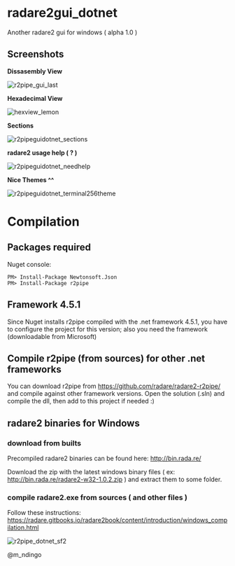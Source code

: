 # radare2gui_dotnet
Another radare2 gui for windows ( alpha 1.0 )
## Screenshots
**Dissasembly View**

![r2pipe_gui_last](https://cloud.githubusercontent.com/assets/12532269/20506528/0776869a-b055-11e6-8f99-0e0710ea07e8.png)

**Hexadecimal View**

![hexview_lemon](https://cloud.githubusercontent.com/assets/12532269/20545911/2c376e50-b112-11e6-885a-82e315de21d6.png)

**Sections**

![r2pipeguidotnet_sections](https://cloud.githubusercontent.com/assets/12532269/20545956/8533dcbe-b112-11e6-9e5d-0496e209f663.png)

**radare2 usage help ( ? )**

![r2pipeguidotnet_needhelp](https://cloud.githubusercontent.com/assets/12532269/20546023/fdb2993c-b112-11e6-8175-81cc901dfee1.png)

**Nice Themes ^^**

![r2pipeguidotnet_terminal256theme](https://cloud.githubusercontent.com/assets/12532269/20546339/c067189e-b114-11e6-8d96-cb0c2c3e7a4e.png)

# Compilation
## Packages required

Nuget console:
```
PM> Install-Package Newtonsoft.Json
PM> Install-Package r2pipe
```
## Framework 4.5.1
Since Nuget installs r2pipe compiled with the .net framework 4.5.1, you have to configure the project for this version; also you need the framework (downloadable from Microsoft)

## Compile r2pipe (from sources) for other .net frameworks
You can download r2pipe from https://github.com/radare/radare2-r2pipe/ and compile against other framework versions. Open the solution (.sln) and compile the dll, then add to this project if needed :) 

## radare2 binaries for Windows
### download from builts
Precompiled radare2 binaries can be found here: http://bin.rada.re/

Download the zip with the latest windows binary files ( ex: http://bin.rada.re/radare2-w32-1.0.2.zip ) and extract them to some folder.

### compile radare2.exe from sources ( and other files )
Follow these instructions: https://radare.gitbooks.io/radare2book/content/introduction/windows_compilation.html

![r2pipe_dotnet_sf2](https://cloud.githubusercontent.com/assets/12532269/20446745/854239ba-addb-11e6-81c4-7dd25c48e37f.png)

@m_ndingo
